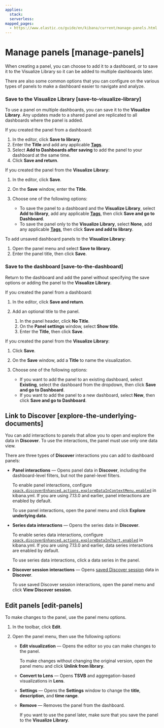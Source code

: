 ```yaml
---
applies:
  stack:
  serverless:
mapped_pages:
  - https://www.elastic.co/guide/en/kibana/current/manage-panels.html
---
```


# Manage panels [manage-panels]

When creating a panel, you can choose to add it to a dashboard, or to save it to the Visualize Library so it can be added to multiple dashboards later.

There are also some common options that you can configure on the various types of panels to make a dashboard easier to navigate and analyze.


### Save to the Visualize Library [save-to-visualize-library] 

To use a panel on multiple dashboards, you can save it to the **Visualize Library**. Any updates made to a shared panel are replicated to all dashboards where the panel is added.

If you created the panel from a dashboard:

1. In the editor, click **Save to library**.
2. Enter the **Title** and add any applicable [**Tags**](../find-and-organize/tags.md).
3. Select **Add to Dashboards after saving** to add the panel to your dashboard at the same time.
4. Click **Save and return**.

If you created the panel from the **Visualize Library**:

1. In the editor, click **Save**.
2. On the **Save** window, enter the **Title**.
3. Choose one of the following options:

    * To save the panel to a dashboard and the **Visualize Library**, select **Add to library**, add any applicable [**Tags**](../find-and-organize/tags.md), then click **Save and go to Dashboard**.
    * To save the panel only to the **Visualize Library**, select **None**, add any applicable [**Tags**](../find-and-organize/tags.md), then click **Save and add to library**.


To add unsaved dashboard panels to the **Visualize Library**:

1. Open the panel menu and select **Save to library**.
2. Enter the panel title, then click **Save**.


### Save to the dashboard [save-to-the-dashboard] 

Return to the dashboard and add the panel without specifying the save options or adding the panel to the **Visualize Library**.

If you created the panel from a dashboard:

1. In the editor, click **Save and return**.
2. Add an optional title to the panel.

    1. In the panel header, click **No Title**.
    2. On the **Panel settings** window, select **Show title**.
    3. Enter the **Title**, then click **Save**.


If you created the panel from the **Visualize Library**:

1. Click **Save**.
2. On the **Save** window, add a **Title** to name the visualization.
3. Choose one of the following options:

    * If you want to add the panel to an existing dashboard, select **Existing**, select the dashboard from the dropdown, then click **Save and go to Dashboard**.
    * If you want to add the panel to a new dashboard, select **New**, then click **Save and go to Dashboard**.


## Link to Discover [explore-the-underlying-documents]

You can add interactions to panels that allow you to open and explore the data in **Discover**. To use the interactions, the panel must use only one data view.

There are three types of **Discover** interactions you can add to dashboard panels:

* **Panel interactions** — Opens panel data in **Discover**, including the dashboard-level filters, but not the panel-level filters.

    To enable panel interactions, configure [`xpack.discoverEnhanced.actions.exploreDataInContextMenu.enabled`](../../deploy-manage/deploy/self-managed/configure.md#settings-explore-data-in-context) in kibana.yml. If you are using 7.13.0 and earlier, panel interactions are enabled by default.

    To use panel interactions, open the panel menu and click **Explore underlying data**.

* **Series data interactions** — Opens the series data in **Discover**.

    To enable series data interactions, configure [`xpack.discoverEnhanced.actions.exploreDataInChart.enabled`](../../deploy-manage/deploy/self-managed/configure.md#settings-explore-data-in-chart) in kibana.yml. If you are using 7.13.0 and earlier, data series interactions are enabled by default.

    To use series data interactions, click a data series in the panel.

* **Discover session interactions** — Opens [saved Discover session](../discover.md#save-your-search) data in **Discover**.

    To use saved Discover session interactions, open the panel menu and click **View Discover session**.



## Edit panels [edit-panels]

To make changes to the panel, use the panel menu options.

1. In the toolbar, click **Edit**.
2. Open the panel menu, then use the following options:

    * **Edit visualization** — Opens the editor so you can make changes to the panel.

        To make changes without changing the original version, open the panel menu and click **Unlink from library**.

    * **Convert to Lens** — Opens **TSVB** and aggregation-based visualizations in **Lens**.
    * **Settings** — Opens the **Settings** window to change the **title**, **description**, and **time range**.
    * **Remove** — Removes the panel from the dashboard.

        If you want to use the panel later, make sure that you save the panel to the **Visualize Library**.



